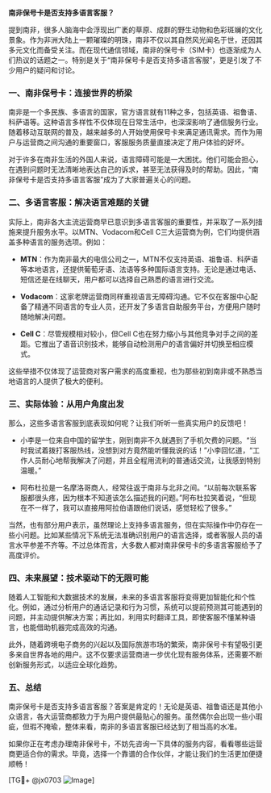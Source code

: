 **南非保号卡是否支持多语言客服？**

提到南非，很多人脑海中会浮现出广袤的草原、成群的野生动物和色彩斑斓的文化景象。作为非洲大陆上一颗璀璨的明珠，南非不仅以其自然风光闻名于世，还因其多元文化而备受关注。而在现代通信领域，南非的保号卡（SIM卡）也逐渐成为人们热议的话题之一。特别是关于“南非保号卡是否支持多语言客服”，更是引发了不少用户的疑问和讨论。

### 一、南非保号卡：连接世界的桥梁

南非是一个多民族、多语言的国家，官方语言就有11种之多，包括英语、祖鲁语、科萨语等。这种语言多样性不仅体现在日常生活中，也深深影响了通信服务行业。随着移动互联网的普及，越来越多的人开始使用保号卡来满足通讯需求。而作为用户与运营商之间沟通的重要窗口，客服服务质量直接决定了用户体验的好坏。

对于许多在南非生活的外国人来说，语言障碍可能是一大困扰。他们可能会担心，在遇到问题时无法清晰地表达自己的诉求，甚至无法获得及时的帮助。因此，“南非保号卡是否支持多语言客服”成为了大家普遍关心的问题。

### 二、多语言客服：解决语言难题的关键

实际上，南非各大主流运营商早已意识到多语言客服的重要性，并采取了一系列措施来提升服务水平。以MTN、Vodacom和Cell C三大运营商为例，它们均提供涵盖多种语言的服务选项。例如：

- **MTN**：作为南非最大的电信公司之一，MTN不仅支持英语、祖鲁语、科萨语等本地语言，还提供葡萄牙语、法语等多种国际语言支持。无论是通过电话、短信还是在线聊天，用户都可以选择自己熟悉的语言进行交流。
  
- **Vodacom**：这家老牌运营商同样重视语言无障碍沟通。它不仅在客服中心配备了精通不同语言的专业人员，还开发了多语言自助服务平台，方便用户随时随地解决问题。

- **Cell C**：尽管规模相对较小，但Cell C也在努力缩小与其他竞争对手之间的差距。它推出了语音识别技术，能够自动检测用户的语言偏好并切换至相应模式。

这些举措不仅体现了运营商对客户需求的高度重视，也为那些初到南非或不熟悉当地语言的人提供了极大的便利。

### 三、实际体验：从用户角度出发

那么，这些多语言客服到底表现如何呢？让我们听听一些真实用户的反馈吧！

- 小李是一位来自中国的留学生，刚到南非不久就遇到了手机欠费的问题。“当时我试着拨打客服热线，没想到对方竟然能听懂我说的话！”小李回忆道，“工作人员耐心地帮我解决了问题，并且全程用流利的普通话交流，让我感到特别温暖。”

- 阿布杜拉是一名摩洛哥商人，经常往返于南非与北非之间。“以前每次联系客服都很头疼，因为根本不知道该怎么描述我的问题。”阿布杜拉笑着说，“但现在不一样了，我可以直接用阿拉伯语跟他们说话，感觉轻松了很多。”

当然，也有部分用户表示，虽然理论上支持多语言服务，但在实际操作中仍存在一些小问题。比如某些情况下系统无法准确识别用户的语言选择，或者客服人员的语言水平参差不齐等。不过总体而言，大多数人都对南非保号卡的多语言客服给予了高度评价。

### 四、未来展望：技术驱动下的无限可能

随着人工智能和大数据技术的发展，未来的多语言客服将变得更加智能化和个性化。例如，通过分析用户的通话记录和行为习惯，系统可以提前预测其可能遇到的问题，并主动提供解决方案；再比如，利用实时翻译工具，即使客服不懂某种语言，也能借助机器完成高效的沟通。

此外，随着跨境电子商务的兴起以及国际旅游市场的繁荣，南非保号卡有望吸引更多来自世界各地的用户。这不仅要求运营商进一步优化现有服务体系，还需要不断创新服务形式，以适应全球化趋势。

### 五、总结

南非保号卡是否支持多语言客服？答案是肯定的！无论是英语、祖鲁语还是其他小众语言，各大运营商都致力于为用户提供最贴心的服务。虽然偶尔会出现一些小瑕疵，但瑕不掩瑜，整体来看，南非的多语言客服已经达到了相当高的水准。

如果你正在考虑办理南非保号卡，不妨先咨询一下具体的服务内容，看看哪些运营商更适合你的需求。毕竟，选择一个靠谱的合作伙伴，才能让我们的生活更加便捷顺畅！

[TG💪+ @jx0703 ![Image](https://github.com/user-attachments/assets/dbca1d08-cadb-493c-b0ec-ad6f7a83f270)]